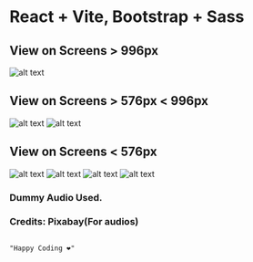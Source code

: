 # React + Vite, Bootstrap + Sass
## View on Screens > 996px

![alt text](<Screenshot 2025-03-10 194322.png>)

## View on Screens > 576px < 996px

![alt text](<Screenshot 2025-03-10 194344.png>)
![alt text](<Screenshot 2025-03-10 194355.png>)

## View on Screens < 576px
![alt text](<Screenshot 2025-03-10 194404.png>)
![alt text](<Screenshot 2025-03-10 194442.png>)
![alt text](<Screenshot 2025-03-10 194429.png>)
![alt text](<Screenshot 2025-03-10 194410.png>)


### Dummy Audio Used.
### Credits: Pixabay(For audios)
##

    "Happy Coding ❤️"

